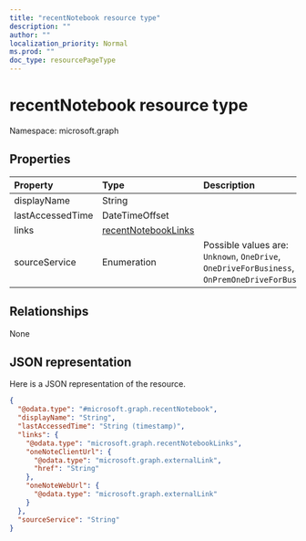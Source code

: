 ```yaml
---
title: "recentNotebook resource type"
description: ""
author: ""
localization_priority: Normal
ms.prod: ""
doc_type: resourcePageType
---
```


# recentNotebook resource type


Namespace: microsoft.graph



## Properties
|Property|Type|Description|
|:---|:---|:---|
|displayName|String||
|lastAccessedTime|DateTimeOffset||
|links|[recentNotebookLinks](../resources/recentnotebooklinks.md)||
|sourceService|Enumeration| Possible values are: `Unknown`, `OneDrive`, `OneDriveForBusiness`, `OnPremOneDriveForBusiness`.|

## Relationships
None

## JSON representation
Here is a JSON representation of the resource.
<!-- {
  "blockType": "resource",
  "@odata.type": "microsoft.graph.recentNotebook"
}
-->
``` json
{
  "@odata.type": "#microsoft.graph.recentNotebook",
  "displayName": "String",
  "lastAccessedTime": "String (timestamp)",
  "links": {
    "@odata.type": "microsoft.graph.recentNotebookLinks",
    "oneNoteClientUrl": {
      "@odata.type": "microsoft.graph.externalLink",
      "href": "String"
    },
    "oneNoteWebUrl": {
      "@odata.type": "microsoft.graph.externalLink"
    }
  },
  "sourceService": "String"
}
```

